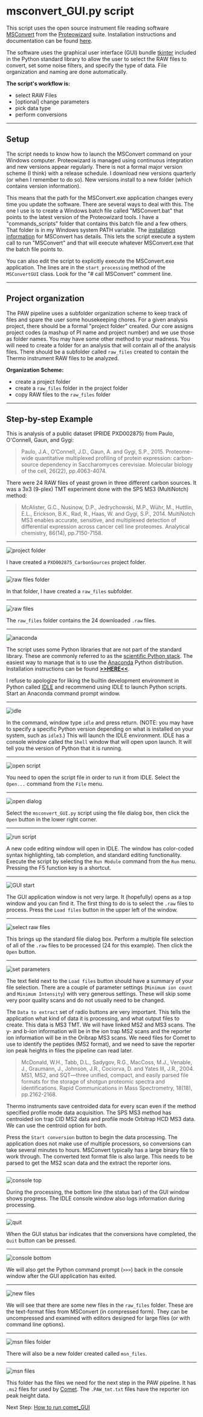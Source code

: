 # msconvert_GUI.py script

This script uses the open source instrument file reading software [MSConvert](http://proteowizard.sourceforge.net/tools/msconvert.html) from the [Proteowizard](http://proteowizard.sourceforge.net/) suite. Installation instructions and documentation can be found [here](MSConvert.md).

The software uses the graphical user interface (GUI) bundle [tkinter](https://docs.python.org/3/library/tk.html) included in the Python standard library to allow the user to select the RAW files to convert, set some noise filters, and specify the type of data. File organization and naming are done automatically.

**The script's workflow is:**
- select RAW Files
- [optional] change parameters
- pick data type
- perform conversions

---

## Setup

The script needs to know how to launch the MSConvert command on your Windows computer. Proteowizard is managed using continuous integration and new versions appear regularly. There is not a formal major version scheme (I think) with a release schedule. I download new versions quarterly (or when I remember to do so). New versions install to a new folder (which contains version information).

This means that the path for the MSConvert.exe application changes every time you update the software. There are several ways to deal with this. The one I use is to create a Windows batch file called "MSConvert.bat" that points to the latest version of the Proteowizard tools. I have a "commands_scripts" folder that contains this batch file and a few others. That folder is in my Windows system PATH variable. The [installation information](MSConvert.md) for MSConvert has details. This lets the script execute a system call to run "MSConvert" and that will execute whatever MSConvert.exe that the batch file points to.

You can also edit the script to explicitly execute the MSConvert.exe application. The lines are in the `start_processing` method of the `MSConvertGUI` class. Look for the "# call MSConvert" comment line.

---

## Project organization

The PAW pipeline uses a subfolder organization scheme to keep track of files and spare the user some housekeeping chores. For a given analysis project, there should be a formal "project folder" created. Our core assigns project codes (a mashup of PI name and project number) and we use those as folder names. You may have some other method to your madness. You will need to create a folder for an analysis that will contain all of the analysis files. There should be a subfolder called `raw_files` created to contain the  Thermo instrument RAW files to be analyzed.

**Organization Scheme:**
- create a project folder
- create a `raw_files` folder in the project folder
- copy RAW files to the `raw_files` folder

---

## Step-by-step Example

This is analysis of a public dataset (PRIDE PXD002875) from Paulo, O'Connell, Gaun, and Gygi:

> Paulo, J.A., O’Connell, J.D., Gaun, A. and Gygi, S.P., 2015. Proteome-wide quantitative multiplexed profiling of protein expression: carbon-source dependency in Saccharomyces cerevisiae. Molecular biology of the cell, 26(22), pp.4063-4074.

There were 24 RAW files of yeast grown in three different carbon sources. It was a 3x3 (9-plex) TMT experiment done with the SPS MS3 (MultiNotch) method:

> McAlister, G.C., Nusinow, D.P., Jedrychowski, M.P., Wühr, M., Huttlin, E.L., Erickson, B.K., Rad, R., Haas, W. and Gygi, S.P., 2014. MultiNotch MS3 enables accurate, sensitive, and multiplexed detection of differential expression across cancer cell line proteomes. Analytical chemistry, 86(14), pp.7150-7158.

---

![project folder](../images/msconvert_GUI/01_project-folder.png)

I have created a `PXD002875_CarbonSources` project folder.

---

![raw files folder](../images/msconvert_GUI/02_raw-folder.png)

In that folder, I have created a `raw_files` subfolder.

---

![raw files](../images/msconvert_GUI/03_raw-files.png)

The `raw_files` folder contains the 24 downloaded `.raw` files.

---

![anaconda](../images/msconvert_GUI/04_anaconda.png)

The script uses some Python libraries that are not part of the standard library. These are commonly referred to as the [scientific Python stack](https://www.scipy.org/about.html). The easiest way to manage that is to use the [Anaconda](https://www.anaconda.com/) Python distribution. Installation instructions can be found [**>>HERE<<**](Anaconda.md).

I refuse to apologize for liking the builtin development environment in Python called [IDLE](https://docs.python.org/3/library/idle.html) and recommend using IDLE to launch Python scripts. Start an Anaconda command prompt window.

---

![idle](../images/msconvert_GUI/05_idle.png)

In the command, window type `idle` and press return. (NOTE: you may have to specify a specific Python version depending on what is installed on your system, such as `idle3`.) This will launch the IDLE environment. IDLE has a console window called the `Shell` window that will open upon launch. It will tell you the version of Python that it is running.

---

![open script](../images/msconvert_GUI/06_open-script.png)

You need to open the script file in order to run it from IDLE. Select the `Open...` command from the `File` menu.

---

![open dialog](../images/msconvert_GUI/07_open-dialog.png)

Select the `msconvert_GUI.py` script using the file dialog box, then click the `Open` button in the lower right corner.

---

![run script](../images/msconvert_GUI/08_run-script.png)

A new code editing window will open in IDLE. The window has color-coded syntax highlighting, tab completion, and standard editing functionality. Execute the script by selecting the `Run Module` command from the `Run` menu. Pressing the F5 function key is a shortcut.

---

![GUI start](../images/msconvert_GUI/09_GUI-start.png)

The GUI application window is not very large. It (hopefully) opens as a top window and you can find it. The first thing to do is to select the `.raw` files to process. Press the `Load files` button in the upper left of the window.

---

![select raw files](../images/msconvert_GUI/10_select-raw.png)

This brings up the standard file dialog box. Perform a multiple file selection of all of the `.raw` files to be processed (24 for this example). Then click the `Open` button.

---

![set parameters](../images/msconvert_GUI/11_set-parameters.png)

The text field next to the `Load files` button should have a summary of your file selection. There are a couple of parameter settings (`Minimum ion count` and `Minimum Intensity`) with very generous settings. These will skip some very poor quality scans and do not usually need to be changed.

The `Data to extract` set of radio buttons are very important. This tells the application what kind of data it is processing, and what output files to create. This data is MS3 TMT. We will have linked MS2 and MS3 scans. The y- and b-ion information will be in the ion trap MS2 scans and the reporter ion information will be in the Oribrap MS3 scans. We need files for Comet to use to identify the peptides (MS2 format), and we need to save the reporter ion peak heights in files the pipeline can read later.

> McDonald, W.H., Tabb, D.L., Sadygov, R.G., MacCoss, M.J., Venable, J., Graumann, J., Johnson, J.R., Cociorva, D. and Yates III, J.R., 2004. MS1, MS2, and SQT—three unified, compact, and easily parsed file formats for the storage of shotgun proteomic spectra and identifications. Rapid Communications in Mass Spectrometry, 18(18), pp.2162-2168.

Thermo instruments save centroided data for every scan even if the method specified profile mode data acquisition. The SPS MS3 method has centroided ion trap CID MS2 data and profile mode Orbitrap HCD MS3 data. We can use the centroid option for both.

Press the `Start conversion` button to begin the data processing. The application does not make use of multiple processors, so conversions can take several minutes to hours. MSConvert typically has a large binary file to work through. The converted text format file is also large. This needs to be parsed to get the MS2 scan data and the extract the reporter ions.

---  

![console top](../images/msconvert_GUI/12_console-top.png)

During the processing, the bottom line (the status bar) of the GUI window shows progress. The IDLE console window also logs information during processing.

---

![quit](../images/msconvert_GUI/13_quit.png)

When the GUI status bar indicates that the conversions have completed, the `Quit` button can be pressed.

---

![console bottom](../images/msconvert_GUI/14_console-bottom.png)

We will also get the Python command prompt (`>>>`) back in the console window after the GUI application has exited.

---

![new files](../images/msconvert_GUI/15_new-files.png)

We will see that there are some new files in the `raw_files` folder. These are the text-format files from MSConvert (in compressed form). They can be uncompressed and examined with editors designed for large files (or with command line options).

---

![msn files folder](../images/msconvert_GUI/16_msn-folder.png)

There will also be a new folder created called `msn_files`.

---

![msn files](../images/msconvert_GUI/17_msn-files.png)

This folder has the files we need for the next step in the PAW pipeline. It has `.ms2` files for used by [Comet](http://comet-ms.sourceforge.net/). The `.PAW_tmt.txt` files have the reporter ion peak height data.

Next Step: [How to run comet_GUI](comet_GUI.md)
